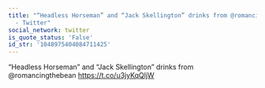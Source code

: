 ```yaml
---
title: "“Headless Horseman” and “Jack Skellington” drinks from @romancingthebean https://t.co/u3jyKqQljW
  - Twitter"
social_network: twitter
is_quote_status: 'False'
id_str: '1048975404084711425'
---
```


“Headless Horseman” and “Jack Skellington” drinks from @romancingthebean https://t.co/u3jyKqQljW